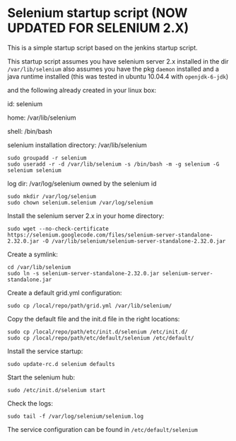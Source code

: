 Selenium startup script (NOW UPDATED FOR SELENIUM 2.X)
======================================================

This is a simple startup script based on the jenkins startup script.

This startup script assumes you have selenium server 2.x installed in the dir `/var/lib/selenium`
also assumes you have the pkg `daemon` installed and a java runtime installed (this was tested in ubuntu 10.04.4 with `openjdk-6-jdk`)

and the following already created in your linux box:

id: selenium

home: /var/lib/selenium

shell: /bin/bash

selenium installation directory: /var/lib/selenium

    sudo groupadd -r selenium
    sudo useradd -r -d /var/lib/selenium -s /bin/bash -m -g selenium -G selenium selenium


log dir: /var/log/selenium owned by the selenium id

    sudo mkdir /var/log/selenium
    sudo chown selenium.selenium /var/log/selenium


Install the selenium server 2.x in your home directory:

    sudo wget --no-check-certificate https://selenium.googlecode.com/files/selenium-server-standalone-2.32.0.jar -O /var/lib/selenium/selenium-server-standalone-2.32.0.jar


Create a symlink:

    cd /var/lib/selenium
    sudo ln -s selenium-server-standalone-2.32.0.jar selenium-server-standalone.jar
    

Create a default grid.yml configuration:

    sudo cp /local/repo/path/grid.yml /var/lib/selenium/
    

Copy the default file and the init.d file in the right locations:

    sudo cp /local/repo/path/etc/init.d/selenium /etc/init.d/
    sudo cp /local/repo/path/etc/default/selenium /etc/default/
   

Install the service startup:

    sudo update-rc.d selenium defaults
   

Start the selenium hub:

    sudo /etc/init.d/selenium start
    

Check the logs:

    sudo tail -f /var/log/selenium/selenium.log
    

The service configuration can be found in `/etc/default/selenium`






